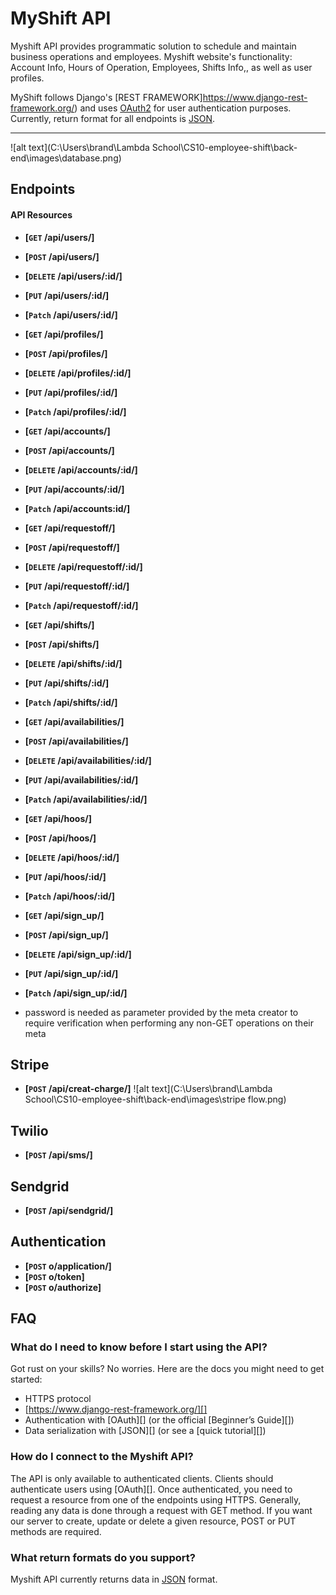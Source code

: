 # MyShift API

Myshift API provides programmatic solution to schedule and maintain business operations and employees.
Myshift website's functionality: Account Info, Hours of Operation, Employees, Shifts Info,, as well as user profiles.


MyShift follows Django's [REST FRAMEWORK]https://www.django-rest-framework.org/)
and uses [OAuth2](https://www.django-rest-framework.org/api-guide/authentication/) for user authentication purposes.
Currently, return format for all endpoints is [JSON](http://json.org/ "JSON").

***
![alt text](C:\Users\brand\Lambda School\CS10-employee-shift\back-end\images\database.png)



## Endpoints

#### API Resources

- **[<code>GET</code> /api/users/]**
- **[<code>POST</code> /api/users/]**
- **[<code>DELETE</code> /api/users/:id/]**
- **[<code>PUT</code> /api/users/:id/]**
- **[<code>Patch</code> /api/users/:id/]**

- **[<code>GET</code> /api/profiles/]**
- **[<code>POST</code> /api/profiles/]**
- **[<code>DELETE</code> /api/profiles/:id/]**
- **[<code>PUT</code> /api/profiles/:id/]**
- **[<code>Patch</code> /api/profiles/:id/]**

- **[<code>GET</code> /api/accounts/]**
- **[<code>POST</code> /api/accounts/]**
- **[<code>DELETE</code> /api/accounts/:id/]**
- **[<code>PUT</code> /api/accounts/:id/]**
- **[<code>Patch</code> /api/accounts:id/]**

- **[<code>GET</code> /api/requestoff/]**
- **[<code>POST</code> /api/requestoff/]**
- **[<code>DELETE</code> /api/requestoff/:id/]**
- **[<code>PUT</code> /api/requestoff/:id/]**
- **[<code>Patch</code> /api/requestoff/:id/]**

- **[<code>GET</code> /api/shifts/]**
- **[<code>POST</code> /api/shifts/]**
- **[<code>DELETE</code> /api/shifts/:id/]**
- **[<code>PUT</code> /api/shifts/:id/]**
- **[<code>Patch</code> /api/shifts/:id/]**

- **[<code>GET</code> /api/availabilities/]**
- **[<code>POST</code> /api/availabilities/]**
- **[<code>DELETE</code> /api/availabilities/:id/]**
- **[<code>PUT</code> /api/availabilities/:id/]**
- **[<code>Patch</code> /api/availabilities/:id/]**

- **[<code>GET</code> /api/hoos/]**
- **[<code>POST</code> /api/hoos/]**
- **[<code>DELETE</code> /api/hoos/:id/]**
- **[<code>PUT</code> /api/hoos/:id/]**
- **[<code>Patch</code> /api/hoos/:id/]**

- **[<code>GET</code> /api/sign_up/]**
- **[<code>POST</code> /api/sign_up/]**
- **[<code>DELETE</code> /api/sign_up/:id/]**
- **[<code>PUT</code> /api/sign_up/:id/]**
- **[<code>Patch</code> /api/sign_up/:id/]**


* password is needed as parameter provided by the meta creator to require verification when performing any non-GET operations on their meta

## Stripe
- **[<code>POST</code> /api/creat-charge/]**
![alt text](C:\Users\brand\Lambda School\CS10-employee-shift\back-end\images\stripe flow.png)

## Twilio
- **[<code>POST</code> /api/sms/]**

## Sendgrid
- **[<code>POST</code> /api/sendgrid/]**


## Authentication

- **[<code>POST</code> o/application/]**
- **[<code>POST</code> o/token]**
- **[<code>POST</code> o/authorize]**

## FAQ
### What do I need to know before I start using the API?
Got rust on your skills? No worries. Here are the docs you might need to get started:

- HTTPS protocol
- [https://www.django-rest-framework.org/][]
- Authentication with [OAuth][] (or the official [Beginner’s Guide][])
- Data serialization with [JSON][] (or see a [quick tutorial][])

### How do I connect to the Myshift API?
The API is only available to authenticated clients. Clients should authenticate users using [OAuth][]. Once authenticated, you need to request a resource from one of the endpoints using HTTPS. Generally, reading any data is done through a request with GET method. If you want our server to create, update or delete a given resource, POST or PUT methods are required.

### What return formats do you support?
Myshift API currently returns data in [JSON](http://json.org/ "JSON") format.
